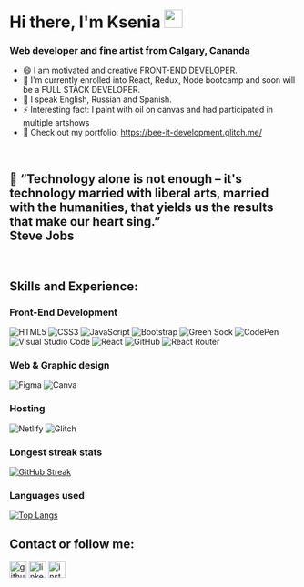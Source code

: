 


<!--
**KseGreb/KseGreb** is a ✨ _special_ ✨ repository because its `README.md` (this file) appears on your GitHub profile.


Here are some ideas to get you started:   

- 🔭 I’m currently working on ...
- 🌱 I’m currently learning ...
- 👯 I’m looking to collaborate on ...
- 🤔 I’m looking for help with ...
- 💬 Ask me about ...
- 📫 How to reach me: ...
- 😄 Pronouns: ...
- ⚡ Fun fact: ...
-->



<h1> Hi there, I'm Ksenia <img src="https://github.com/blackcater/blackcater/raw/main/images/Hi.gif" height="32"/></h1>
<h3>Web developer and fine artist from Calgary, Cananda </h3>

- 😄 I am motivated and creative FRONT-END DEVELOPER.
- 🌱 I'm currently enrolled into React, Redux, Node bootcamp and soon will be a FULL STACK DEVELOPER.
- 💬 I speak English, Russian and Spanish.
- ⚡ Interesting fact: I paint with oil on canvas and had participated in multiple artshows
-  🔭 Check out my portfolio: https://bee-it-development.glitch.me/

<br>
<h2> 💞️ “Technology alone is not enough – it's technology married with liberal arts, married with the humanities, that yields us the results that make our heart sing.”
 <br>
Steve Jobs
</h2>

<br>



## Skills and Experience:
<!-- https://simpleicons.org -->
<!-- https://github.com/simple-icons/simple-icons/blob/develop/slugs.md -->
<!-- https://github.com/Ileriayo/markdown-badges -->

### Front-End Development

![HTML5](https://img.shields.io/badge/html5-%23E34F26.svg?style=for-the-badge&logo=html5&logoColor=white) 
![CSS3](https://img.shields.io/badge/css3-%231572B6.svg?style=for-the-badge&logo=css3&logoColor=white) 
![JavaScript](https://img.shields.io/badge/javascript-%23323330.svg?style=for-the-badge&logo=javascript&logoColor=%23F7DF1E) 
![Bootstrap](https://img.shields.io/badge/bootstrap-%23563D7C.svg?style=for-the-badge&logo=bootstrap&logoColor=white) 
![Green Sock](https://img.shields.io/badge/green%20sock-88CE02?style=for-the-badge&logo=greensock&logoColor=white) 
![CodePen](https://img.shields.io/badge/Codepen-000000?style=for-the-badge&logo=codepen&logoColor=white)
![Visual Studio Code](https://img.shields.io/badge/Visual%20Studio%20Code-0078d7.svg?style=for-the-badge&logo=visual-studio-code&logoColor=white) 
![React](https://img.shields.io/badge/react-%2320232a.svg?style=for-the-badge&logo=react&logoColor=%2361DAFB) 
![GitHub](https://img.shields.io/badge/github-%23121011.svg?style=for-the-badge&logo=github&logoColor=white)
![React Router](https://img.shields.io/badge/React_Router-CA4245?style=for-the-badge&logo=react-router&logoColor=white)

<!--
![NPM](https://img.shields.io/badge/NPM-%23CB3837.svg?style=for-the-badge&logo=npm&logoColor=white) 
![Perl](https://img.shields.io/badge/perl-%2339457E.svg?style=for-the-badge&logo=perl&logoColor=white) 
![React Router](https://img.shields.io/badge/React_Router-CA4245?style=for-the-badge&logo=react-router&logoColor=white)
![TailwindCSS](https://img.shields.io/badge/tailwindcss-%2338B2AC.svg?style=for-the-badge&logo=tailwind-css&logoColor=white) 
![SASS](https://img.shields.io/badge/SASS-hotpink.svg?style=for-the-badge&logo=SASS&logoColor=white) 
![Styled Components](https://img.shields.io/badge/styled--components-DB7093?style=for-the-badge&logo=styled-components&logoColor=white)
![Redux](https://img.shields.io/badge/redux-%23593d88.svg?style=for-the-badge&logo=redux&logoColor=white) 
-->

### Web & Graphic design
![Figma](https://img.shields.io/badge/figma-%23F24E1E.svg?style=for-the-badge&logo=figma&logoColor=white) 	![Canva](https://img.shields.io/badge/Canva-%2300C4CC.svg?style=for-the-badge&logo=Canva&logoColor=white)

<!--
![Adobe Photoshop](https://img.shields.io/badge/adobe%20photoshop-%2331A8FF.svg?style=for-the-badge&logo=adobe%20photoshop&logoColor=white) ![Adobe Illustrator](https://img.shields.io/badge/adobe%20illustrator-%23FF9A00.svg?style=for-the-badge&logo=adobe%20illustrator&logoColor=white) 
![Adobe InDesign](https://img.shields.io/badge/Adobe%20InDesign-49021F?style=for-the-badge&logo=adobeindesign&logoColor=white) 
![Adobe Lightroom](https://img.shields.io/badge/Adobe%20Lightroom-31A8FF.svg?style=for-the-badge&logo=Adobe%20Lightroom&logoColor=white)
-->

<!--
### Backend & Databases
![NodeJS](https://img.shields.io/badge/node.js-6DA55F?style=for-the-badge&logo=node.js&logoColor=white)	![Express.js](https://img.shields.io/badge/express.js-%23404d59.svg?style=for-the-badge&logo=express&logoColor=%2361DAFB) ![MongoDB](https://img.shields.io/badge/MongoDB-%234ea94b.svg?style=for-the-badge&logo=mongodb&logoColor=white) ![Firebase](https://img.shields.io/badge/Firebase-039BE5?style=for-the-badge&logo=Firebase&logoColor=white) ![Insomnia](https://img.shields.io/badge/Insomnia-black?style=for-the-badge&logo=insomnia&logoColor=5849BE) ![Postman](https://img.shields.io/badge/Postman-FF6C37?style=for-the-badge&logo=postman&logoColor=white)
-->

### Hosting
![Netlify](https://img.shields.io/badge/netlify-%23000000.svg?style=for-the-badge&logo=netlify&logoColor=#00C7B7) ![Glitch](https://img.shields.io/badge/glitch-%233333FF.svg?style=for-the-badge&logo=glitch&logoColor=white)  

<!--
![Vercel](https://img.shields.io/badge/vercel-%23000000.svg?style=for-the-badge&logo=vercel&logoColor=white)
-->

<!-- 
### GitHub Profile Trophy 
[![trophy](https://github-profile-trophy.vercel.app/?username=KseGreb)](https://github.com/KseGreb/github-profile-trophy) 
-->


### Longest streak stats 
[![GitHub Streak](https://github-readme-streak-stats.herokuapp.com/?user=KseGreb)](https://git.io/streak-stats)

### Languages used
[![Top Langs](https://github-readme-stats.vercel.app/api/top-langs/?username=KseGreb&layout=compact)](https://github.com/KseGreb/github-readme-stats)

<!--
[![Anurag's GitHub stats](https://github-readme-stats.vercel.app/api?username=KseGreb)](https://github.com/KseGreb/github-readme-stats)
-->

## Contact or follow me:

[<img src='https://cdn.jsdelivr.net/npm/simple-icons@3.0.1/icons/github.svg' alt='github' height='30'>](https://github.com/KseGreb)  [<img src='https://cdn.jsdelivr.net/npm/simple-icons@3.0.1/icons/linkedin.svg' alt='linkedin' height='30'>](https://www.linkedin.com/in/ksenia-grebenshchikova/)  [<img src='https://cdn.jsdelivr.net/npm/simple-icons@3.0.1/icons/instagram.svg' alt='instagram' height='30'>](https://www.instagram.com/ksenia_the_fine_artist/)  

<!---

--->

